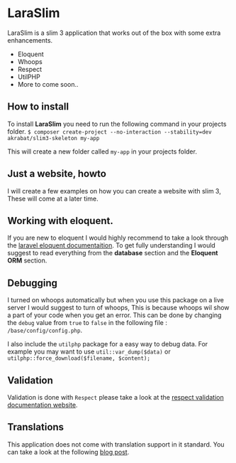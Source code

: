 # LaraSlim

LaraSlim is a slim 3 application that works out of the box with some extra enhancements.
- Eloquent
- Whoops
- Respect
- UtilPHP
- More to come soon..

## How to install

To install **LaraSlim** you need to run the following command in your projects folder.
`$ composer create-project --no-interaction --stability=dev akrabat/slim3-skeleton my-app`

This will create a new folder called `my-app` in your projects folder.

## Just a website, howto
I will create a few examples on how you can create a website with slim 3, These will come at a later time.

## Working with eloquent.
If you are new to eloquent I would highly recommend to take a look through the [laravel eloquent documentaition](https://laravel.com/docs/5.3/eloquent).
To get fully understanding I would suggest to read everything from the **database** section and the **Eloquent ORM** section.

## Debugging
I turned on whoops automatically but when you use this package on a live server I would suggest to turn of whoops, This is because whoops wil show a part of your code when you get an error.
This can be done by changing the `debug` value from `true` to `false` in the following file : `/base/config/config.php`.

I also include the `utilphp` package for a easy way to debug data.
For example you may want to use `util::var_dump($data)` or `utilphp::force_download($filename, $content);`

## Validation
Validation is done with `Respect` please take a look at the [respect validation documentation website](http://respect.github.io/Validation/).

## Translations
This application does not come with translation support in it standard.
You can take a look at the following [blog post](https://helgesverre.com/blog/i18n-slim-framework-translation-twig/).
